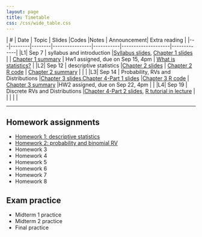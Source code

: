 ```yaml
---
layout: page
title: Timetable
css: /css/wide_table.css
---
```


| # | Date | Topic    | Slides         |Codes      |Notes               | Announcement| Extra reading |
|---|--------|--------|----------------|-----------|--------------------|-------------|
|L1| Sep 7 | syllabus and introduction  |[Syllabus slides](https://github.com/dzwang91/stat371/raw/gh-pages/lectures/chapter0.pdf), [Chapter 1 slides](https://github.com/dzwang91/stat371/raw/gh-pages/lectures/chapter1.pdf) |      |  [Chapter 1 summary](https://github.com/dzwang91/stat371/raw/gh-pages/notessummary/Chapter1-notes.pdf)    |  Hw1 assigned, due on Sep 15, 4pm  |   [What is statistics?](https://github.com/dzwang91/stat371/raw/gh-pages/extrareading/what-is-statistics.pdf)  |
|L2| Sep 12 | descriptive statistics  |[Chapter 2 slides](https://github.com/dzwang91/stat371/raw/gh-pages/lectures/chapter2.pdf) |  [Chapter 2 R code](https://github.com/dzwang91/stat371/raw/gh-pages/R/chapter2R.txt )    |  [Chapter 2 summary](https://github.com/dzwang91/stat371/raw/gh-pages/notessummary/Chapter2-notes.pdf)    |    |      |
|L3| Sep 14 | Probability, RVs and Distributions |[Chapter 3 slides](https://github.com/dzwang91/stat371/raw/gh-pages/lectures/chapter3.pdf),[Chapter 4-Part 1 slides](https://github.com/dzwang91/stat371/raw/gh-pages/lectures/chapter4-1.pdf) |[Chapter 3 R code](https://github.com/dzwang91/stat371/raw/gh-pages/R/chapter3R.txt )    |  [Chapter 3 summary](https://github.com/dzwang91/stat371/raw/gh-pages/notessummary/Chapter3-notes.pdf)  |HW2 assigned, due on Sep 22, 4pm |      |
|L4| Sep 19 | Discrete RVs and Distributions |[Chapter 4-Part 2 slides](https://github.com/dzwang91/stat371/raw/gh-pages/lectures/chapter4-2.pdf), [R tutorial in lecture](https://github.com/dzwang91/stat371/raw/gh-pages/lectures/R-tutorial-in-lecture-1.html) |    |    |      |      |








------------------------------------------

## Homework assignments
- [Homework 1: descriptive statistics](https://github.com/dzwang91/stat371/raw/gh-pages/homework/hw1.pdf)
- [Homework 2: probability and binomial RV](https://github.com/dzwang91/stat371/raw/gh-pages/homework/hw2.pdf)
- Homework 3
- Homework 4
- Homework 5
- Homework 6
- Homework 7
- Homework 8

## Exam practice
- Midterm 1 practice
- Midterm 2 practice
- Final practice


